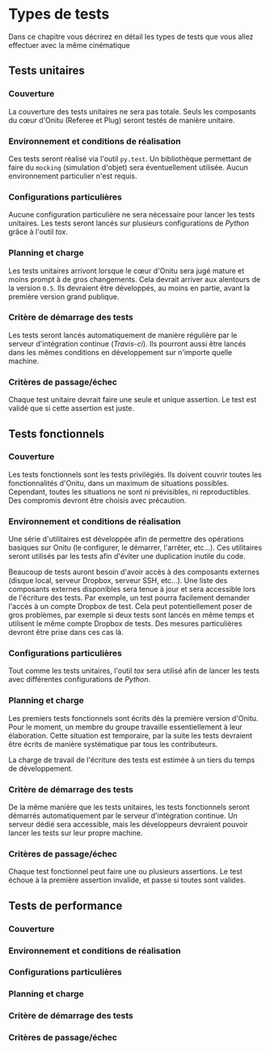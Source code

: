 # Types de tests

Dans ce chapitre vous décrirez en détail les types de tests que vous allez effectuer avec la même cinématique

## Tests unitaires

### Couverture
La couverture des tests unitaires ne sera pas totale. Seuls les composants du cœur d'Onitu (Referee et Plug) seront testés de manière unitaire.

### Environnement et conditions de réalisation
Ces tests seront réalisé via l'outil `py.test`. Un bibliothèque permettant de faire du `mocking` (simulation d'objet) sera éventuellement utilisée. Aucun environnement particulier n'est requis.

### Configurations particulières
Aucune configuration particulière ne sera nécessaire pour lancer les tests unitaires. Les tests seront lancés sur plusieurs configurations de *Python* grâce à l'outil *tox*.

### Planning et charge
Les tests unitaires arrivont lorsque le cœur d'Onitu sera jugé mature et moins prompt à de gros changements. Cela devrait arriver aux alentours de la version `0.5`. Ils devraient être développés, au moins en partie, avant la première version grand publique.

### Critère de démarrage des tests
Les tests seront lancés automatiquement de manière régulière par le serveur d'intégration continue (*Travis-ci*). Ils pourront aussi être lancés dans les mêmes conditions en développement sur n'importe quelle machine.

### Critères de passage/échec
Chaque test unitaire devrait faire une seule et unique assertion. Le test est validé que si cette assertion est juste.

## Tests fonctionnels

### Couverture
Les tests fonctionnels sont les tests privilégiés. Ils doivent couvrir toutes les fonctionnalités d'Onitu, dans un maximum de situations possibles. Cependant, toutes les situations ne sont ni prévisibles, ni reproductibles. Des compromis devront être choisis avec précaution.

### Environnement et conditions de réalisation
Une série d'utilitaires est développée afin de permettre des opérations basiques sur Onitu (le configurer, le démarrer, l'arrêter, etc…). Ces utilitaires seront utilisés par les tests afin d'éviter une duplication inutile du code.

Beaucoup de tests auront besoin d'avoir accès à des composants externes (disque local, serveur Dropbox, serveur SSH, etc…). Une liste des composants externes disponibles sera tenue à jour et sera accessible lors de l'écriture des tests. Par exemple, un test pourra facilement demander l'accès à un compte Dropbox de test.
Cela peut potentiellement poser de gros problèmes, par exemple si deux tests sont lancés en même temps et utilisent le même compte Dropbox de tests. Des mesures particulières devront être prise dans ces cas là.

### Configurations particulières
Tout comme les tests unitaires, l'outil *tox* sera utilisé afin de lancer les tests avec différentes configurations de *Python*.

### Planning et charge
Les premiers tests fonctionnels sont écrits dès la première version d'Onitu. Pour le moment, un membre du groupe travaille essentiellement à leur élaboration. Cette situation est temporaire, par la suite les tests devraient être écrits de manière systématique par tous les contributeurs.

La charge de travail de l'écriture des tests est estimée à un tiers du temps de développement.

### Critère de démarrage des tests
De la même manière que les tests unitaires, les tests fonctionnels seront démarrés automatiquement par le serveur d'intégration continue. Un serveur dédié sera accessible, mais les développeurs devraient pouvoir lancer les tests sur leur propre machine.

### Critères de passage/échec
Chaque test fonctionnel peut faire une ou plusieurs assertions. Le test échoue à la première assertion invalide, et passe si toutes sont valides.

## Tests de performance

### Couverture

### Environnement et conditions de réalisation

### Configurations particulières

### Planning et charge

### Critère de démarrage des tests

### Critères de passage/échec
